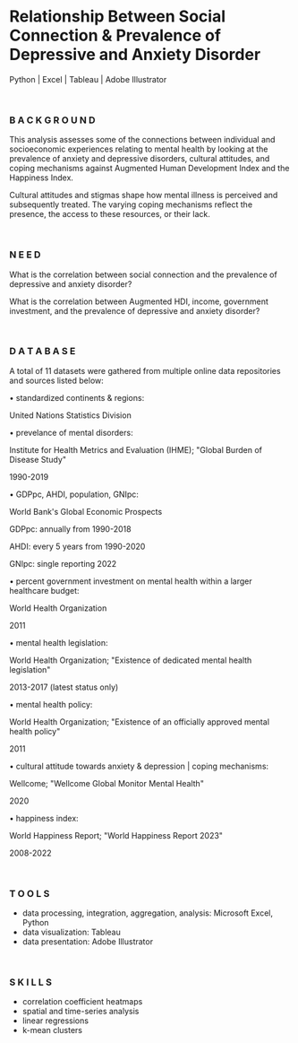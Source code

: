 # Relationship Between Social Connection & Prevalence of Depressive and Anxiety Disorder

Python | Excel | Tableau | Adobe Illustrator 

<br>

### B A C K G R O U N D
This analysis assesses some of the connections between individual and socioeconomic experiences relating to mental health by looking at the prevalence of anxiety and depressive disorders, cultural attitudes, and coping mechanisms against Augmented Human Development Index and the Happiness Index. 

Cultural attitudes and stigmas shape how mental illness is perceived and subsequently treated. The varying coping mechanisms reflect the presence, the access to these resources, or their lack.

<br>

### N E E D
What is the correlation between social connection and the prevalence of depressive and anxiety disorder? 

What is the correlation between Augmented HDI, income, government investment, and the prevalence of depressive and anxiety disorder? 

<br>

### D A T A B A S E 
A total of 11 datasets were gathered from multiple online data repositories and sources listed below:


• standardized continents & regions: 

   United Nations Statistics Division
   
• prevelance of mental disorders: 

   Institute for Health Metrics and Evaluation (IHME); "Global Burden of Disease Study"
   
   1990-2019
   
• GDPpc, AHDI, population, GNIpc: 

   World Bank's Global Economic Prospects
   
   GDPpc: annually from 1990-2018
   
   AHDI: every 5 years from 1990-2020
   
   GNIpc: single reporting 2022
   
• percent government investment on mental health within a larger healthcare budget:

   World Health Organization
   
   2011
   
• mental health legislation: 

   World Health Organization; "Existence of dedicated mental health legislation"
   
   2013-2017 (latest status only)
   
• mental health policy:

   World Health Organization; "Existence of an officially approved mental health policy"
   
   2011
   
• cultural attitude towards anxiety & depression  |  coping mechanisms:

   Wellcome; "Wellcome Global Monitor Mental Health"
   
   2020
   
• happiness index: 

   World Happiness Report; "World Happiness Report 2023"
   
   2008-2022

<br>

### T O O L S
   - data processing, integration, aggregation, analysis: Microsoft Excel, Python
   - data visualization: Tableau
   - data presentation: Adobe Illustrator 

<br>

### S K I L L S
   - correlation coefficient heatmaps
   - spatial and time-series analysis
   - linear regressions
   - k-mean clusters
